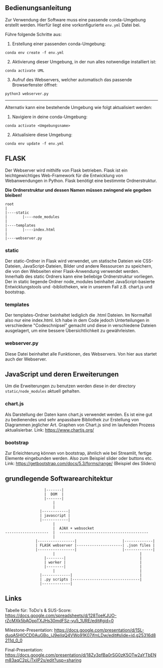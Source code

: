 ## Bedienungsanleitung
Zur Verwendung der Software muss eine passende conda-Umgebung erstellt werden. Hierfür liegt eine vorkonfigurierte ``env.yml`` Datei bei. 

Führe folgende Schritte aus:

1. Erstellung einer passenden conda-Umgebung:
```
conda env create -f env.yml
```
2. Aktivierung dieser Umgebung, in der nun alles notwendige installiert ist:
```
conda activate UML
```
3. Aufruf des Webservers, welcher automatisch das passende Browserfenster öffnet:
```
python3 webserver.py
```
---
Alternativ kann eine bestehende Umgebung wie folgt aktualisiert werden:
1. Navigiere in deine conda-Umgebung:
```
conda activate <Umgebungsname>
```
2. Aktualisiere diese Umgebung:
```
conda env update -f env.yml
```


## FLASK
Der Webserver wird mithilfe von Flask betrieben. Flask ist ein leichtgewichtiges Web-Framework für die Entwicklung von Webanwendungen in Python. 
Flask benötigt eine bestimmte Ordnerstruktur.

**Die Ordnerstruktur und dessen Namen müssen zwingend wie gegeben bleiben!**
```
root
|
|----static
|       |----node_modules
|
|----templates
|       |----index.html
|
|----webserver.py
```

### static
Der static-Ordner in Flask wird verwendet, um statische Dateien wie CSS-Dateien, JavaScript-Dateien, Bilder und andere Ressourcen zu speichern, die von den Webseiten einer Flask-Anwendung verwendet werden. Innerhalb des static Ordners kann eine beliebige Ordnerstruktur vorliegen. Der in static liegende Ordner node_modules beinhaltet JavaScript-basierte Entwicklungstools und -bibliotheken, wie in unserem Fall z.B. chart.js und bootstrap.

### templates
Der templates-Ordner beinhaltet lediglich die .html Dateien. Im Normalfall also nur eine index.html. Ich habe in dem Code jedoch Unterteilungen in verschiedene "Codeschnipsel" gemacht und diese in verschiedene Dateien ausgelagert, um eine bessere Übersichtlichkeit zu gewährleisten.

### webserver.py
Diese Datei beinhaltet alle Funktionen, des Webservers. Von hier aus startet auch der Webserver.

## JavaScript und deren Erweiterungen
Um die Erweiterungen zu benutzen werden diese in der directory ``static/node_modules`` aktuell gehalten.

### chart.js
Als Darstellung der Daten kann chart.js verwendet werden. Es ist eine gut zu bedienendes und sehr anpassbare Bibliothek zur Erstellung von Diagrammen jeglicher Art. Graphen von Chart.js sind im laufenden Prozess aktualisierbar.
Link: https://www.chartjs.org/

### bootstrap
Zur Erleichterung können von bootstrap, ähnlich wie bei Streamlit, fertige Elemente eingebunden werden. Also zum Beispiel slider oder buttons etc. 
Link: https://getbootstrap.com/docs/5.3/forms/range/ (Beispiel des Sliders)

## grundlegende Softwarearchitektur
```
                  |-------|
                  |  DOM  |
                  |-------|
                      |
                      |
                |------------|                            
                | javascript |
                |------------|
                      |
                      |  AJAX + websocket
--------------------  |  -----------------------------------------
                      |  
              |-----------------|                     |-------------|
              | FLASK webserver |---------------------| .json files |
              |-----------------|                     |-------------|
                      |                                       |
                  |--------|                                  |
                  | worker |                                  |
                  |--------|                                  |
                      |                                       |
                |-------------|                               |
                | .py scripts |-------------------------------|
                |-------------|

```

## Links

Tabelle für: ToDo's & SUS-Score:
https://docs.google.com/spreadsheets/d/128ToeKJUO-rZcMXk5bAOppTXJHs30mdFSz-yu5_1URE/edit#gid=0

Milestone-Presentation:
https://docs.google.com/presentation/d/1SL-duqA5HIOCD0AuGBo_jJ9eiIqQ4VWo91K07jfmLDw/edit#slide=id.g25316d8211d_0_0

Final-Presentation:
https://docs.google.com/presentation/d/18Zy3pfBa0rSG0zK5OTw2aYTbENm83aqC2pLiTxilP2s/edit?usp=sharing
